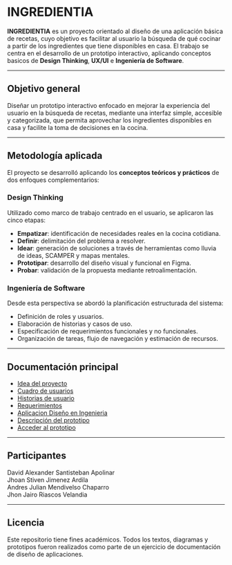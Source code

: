 # INGREDIENTIA 

**INGREDIENTIA** es un proyecto orientado al diseño de una aplicación básica de recetas, cuyo objetivo es facilitar al usuario la búsqueda de qué cocinar a partir de los ingredientes que tiene disponibles en casa. El trabajo se centra en el desarrollo de un prototipo interactivo, aplicando conceptos basicos de **Design Thinking**, **UX/UI** e **Ingeniería de Software**.

---

##  Objetivo general

Diseñar un prototipo interactivo enfocado en mejorar la experiencia del usuario en la búsqueda de recetas, mediante una interfaz simple, accesible y categorizada, que permita aprovechar los ingredientes disponibles en casa y facilite la toma de decisiones en la cocina.

---

## Metodología aplicada

El proyecto se desarrolló aplicando los **conceptos teóricos y prácticos** de dos enfoques complementarios:

### Design Thinking

Utilizado como marco de trabajo centrado en el usuario, se aplicaron las cinco etapas:

- **Empatizar**: identificación de necesidades reales en la cocina cotidiana.
- **Definir**: delimitación del problema a resolver.
- **Idear**: generación de soluciones a través de herramientas como lluvia de ideas, SCAMPER y mapas mentales.
- **Prototipar**: desarrollo del diseño visual y funcional en Figma.
- **Probar**: validación de la propuesta mediante retroalimentación.

### Ingeniería de Software

Desde esta perspectiva se abordó la planificación estructurada del sistema:

- Definición de roles y usuarios.
- Elaboración de historias y casos de uso.
- Especificación de requerimientos funcionales y no funcionales.
- Organización de tareas, flujo de navegación y estimación de recursos.

---

## Documentación principal

- [Idea del proyecto](./01-introduccion-roles/definicion-roles-idea-del-proyecto.pdf)  
- [Cuadro de usuarios](./01-introduccion-roles/cuadro-roles-de-usuario.pdf)  
- [Historias de usuario](https://padlet.com/jhonjjrv0622/ingredientia-k4bwgu45gi0xwwsn)  
- [Requerimientos](./03-requerimientos/requerimientos.pdf)  
- [Aplicacion Diseño en Ingenieria](./05-aplicacion-conceptos-diseno-en-ingenieria/documentacion-prototipo-busqueda-recetas.pdf)   
- [Descripción del prototipo](./07-prototipo/descripcion-prototipo.md)  
- [Acceder al prototipo](./07-prototipo/link-figma.md)

---
## Participantes
David Alexander Santisteban Apolinar  
Jhoan Stiven Jimenez Ardila  
Andres Julian Mendivelso Chaparro  
Jhon Jairo Riascos Velandia  

---
## Licencia

Este repositorio tiene fines académicos. Todos los textos, diagramas y prototipos fueron realizados como parte de un ejercicio de documentación de diseño de aplicaciones.
